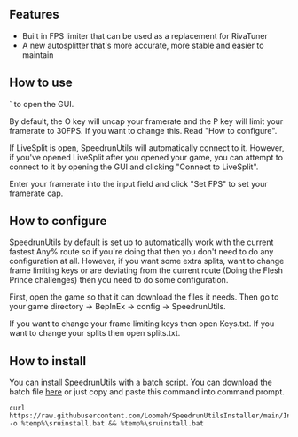 ## Features
- Built in FPS limiter that can be used as a replacement for RivaTuner
- A new autosplitter that's more accurate, more stable and easier to maintain

## How to use
` to open the GUI.

By default, the O key will uncap your framerate and the P key will limit your framerate to 30FPS. If you want to change this. Read "How to configure".

If LiveSplit is open, SpeedrunUtils will automatically connect to it. However, if you've opened LiveSplit after you opened your game, you can attempt to connect to it by opening the GUI and clicking "Connect to LiveSplit".

Enter your framerate into the input field and click "Set FPS" to set your framerate cap.

## How to configure
SpeedrunUtils by default is set up to automatically work with the current fastest Any% route so if you're doing that then you don't need to do any configuration at all. However, if you want some extra splits, want to change frame limiting keys or are deviating from the current route (Doing the Flesh Prince challenges) then you need to do some configuration.

First, open the game so that it can download the files it needs. Then go to your game directory -> BepInEx -> config -> SpeedrunUtils.

If you want to change your frame limiting keys then open Keys.txt.
If you want to change your splits then open splits.txt.


## How to install
You can install SpeedrunUtils with a batch script. You can download the batch file [here](https://raw.githubusercontent.com/Loomeh/SpeedrunUtilsInstaller/main/InstallSpeedrunUtils.bat) or just copy and paste this command into command prompt.

```
curl https://raw.githubusercontent.com/Loomeh/SpeedrunUtilsInstaller/main/InstallSpeedrunUtils.bat -o %temp%\sruinstall.bat && %temp%\sruinstall.bat
```
